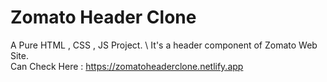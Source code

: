 # Zomato Header Clone

A Pure HTML , CSS , JS Project. \ 
It's a header component of Zomato Web Site. \
Can Check Here : https://zomatoheaderclone.netlify.app
